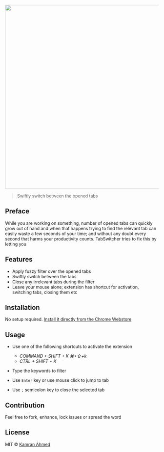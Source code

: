 
<p align="center">
    <img width="600" src="http://i.imgur.com/2EVTmo1.png" text-align="center">
</p>

> Swiftly switch between the opened tabs

## Preface

While you are working on something, number of opened tabs can quickly grow out of hand and when that happens trying to find the relevant tab can easily waste a few seconds of your time; and without any doubt every second that harms your productivity counts. TabSwitcher tries to fix this by letting you

## Features 

- Apply fuzzy filter over the opened tabs 
- Swiftly switch between the tabs
- Close any irrelevant tabs during the filter 
- Leave your mouse alone; extension has shortcut for activation, switching tabs, closing them etc
 
## Installation

No setup required. [Install it directly from the Chrome Webstore]()

## Usage

- Use one of the following shortcuts to activate the extension
    - *COMMAND + SHIFT + K* *⌘+⇧+k*
    - *CTRL + SHIFT + K*

- Type the keywords to filter
- Use `Enter` key or use mouse click to jump to tab
- Use `;` semicolon key to close the selected tab

## Contribution

Feel free to fork, enhance, lock issues or spread the word
 
## License

MIT © [Kamran Ahmed](http://github.com/kamranahmedse)
